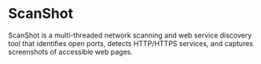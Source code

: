 # ScanShot
ScanShot is a multi-threaded network scanning and web service discovery tool that identifies open ports, detects HTTP/HTTPS services, and captures screenshots of accessible web pages.

